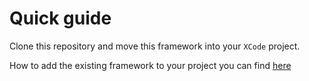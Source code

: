 # Quick guide
Clone this repository and move this framework into your `XCode` project.

How to add the existing framework to your project you can find [here](https://medium.com/@fdchiu/how-to-add-3rd-party-framework-or-library-to-your-xcode-project-466ffa75b2e5)
